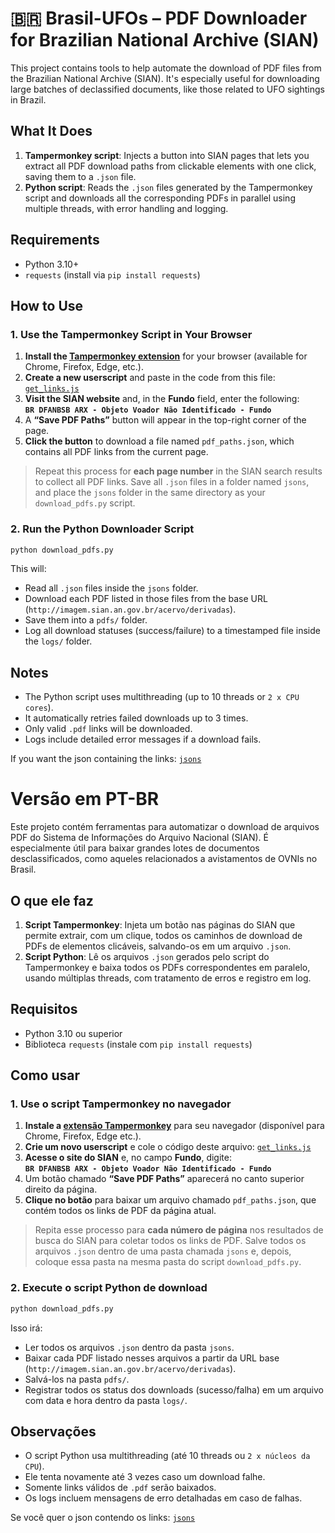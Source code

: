 # 🇧🇷 Brasil-UFOs – PDF Downloader for Brazilian National Archive (SIAN)

This project contains tools to help automate the download of PDF files from the Brazilian National Archive (SIAN). It's especially useful for downloading large batches of declassified documents, like those related to UFO sightings in Brazil.

## What It Does

1. **Tampermonkey script**: Injects a button into SIAN pages that lets you extract all PDF download paths from clickable elements with one click, saving them to a `.json` file.
2. **Python script**: Reads the `.json` files generated by the Tampermonkey script and downloads all the corresponding PDFs in parallel using multiple threads, with error handling and logging.

## Requirements

- Python 3.10+
- `requests` (install via `pip install requests`)

## How to Use

### 1. Use the Tampermonkey Script in Your Browser

1. **Install the [Tampermonkey extension](https://www.tampermonkey.net/)** for your browser (available for Chrome, Firefox, Edge, etc.).
2. **Create a new userscript** and paste in the code from this file: [`get_links.js`](https://github.com/ils94/Brasil-UFOs/blob/main/get_links.js)
3. **Visit the SIAN website** and, in the **Fundo** field, enter the following:  
   **`BR DFANBSB ARX - Objeto Voador Não Identificado - Fundo`**
4. A **“Save PDF Paths”** button will appear in the top-right corner of the page.
5. **Click the button** to download a file named `pdf_paths.json`, which contains all PDF links from the current page.

> Repeat this process for **each page number** in the SIAN search results to collect all PDF links. Save all `.json` files in a folder named `jsons`, and place the `jsons` folder in the same directory as your `download_pdfs.py` script.

### 2. Run the Python Downloader Script

```bash
python download_pdfs.py
```

This will:

- Read all `.json` files inside the `jsons` folder.
- Download each PDF listed in those files from the base URL (`http://imagem.sian.an.gov.br/acervo/derivadas`).
- Save them into a `pdfs/` folder.
- Log all download statuses (success/failure) to a timestamped file inside the `logs/` folder.

## Notes

- The Python script uses multithreading (up to 10 threads or `2 x CPU cores`).
- It automatically retries failed downloads up to 3 times.
- Only valid `.pdf` links will be downloaded.
- Logs include detailed error messages if a download fails.

If you want the json containing the links: [`jsons`](https://github.com/ils94/Brasil-UFOs/raw/refs/heads/main/jsons.zip)

# Versão em PT-BR

Este projeto contém ferramentas para automatizar o download de arquivos PDF do Sistema de Informações do Arquivo Nacional (SIAN). É especialmente útil para baixar grandes lotes de documentos desclassificados, como aqueles relacionados a avistamentos de OVNIs no Brasil.

## O que ele faz

1. **Script Tampermonkey**: Injeta um botão nas páginas do SIAN que permite extrair, com um clique, todos os caminhos de download de PDFs de elementos clicáveis, salvando-os em um arquivo `.json`.
2. **Script Python**: Lê os arquivos `.json` gerados pelo script do Tampermonkey e baixa todos os PDFs correspondentes em paralelo, usando múltiplas threads, com tratamento de erros e registro em log.

## Requisitos

- Python 3.10 ou superior
- Biblioteca `requests` (instale com `pip install requests`)

## Como usar

### 1. Use o script Tampermonkey no navegador

1. **Instale a [extensão Tampermonkey](https://www.tampermonkey.net/)** para seu navegador (disponível para Chrome, Firefox, Edge etc.).
2. **Crie um novo userscript** e cole o código deste arquivo: [`get_links.js`](https://github.com/ils94/Brasil-UFOs/blob/main/get_links.js)
3. **Acesse o site do SIAN** e, no campo **Fundo**, digite:  
   **`BR DFANBSB ARX - Objeto Voador Não Identificado - Fundo`**
4. Um botão chamado **“Save PDF Paths”** aparecerá no canto superior direito da página.
5. **Clique no botão** para baixar um arquivo chamado `pdf_paths.json`, que contém todos os links de PDF da página atual.

> Repita esse processo para **cada número de página** nos resultados de busca do SIAN para coletar todos os links de PDF. Salve todos os arquivos `.json` dentro de uma pasta chamada `jsons` e, depois, coloque essa pasta na mesma pasta do script `download_pdfs.py`.

### 2. Execute o script Python de download

```bash
python download_pdfs.py
```

Isso irá:

- Ler todos os arquivos `.json` dentro da pasta `jsons`.
- Baixar cada PDF listado nesses arquivos a partir da URL base (`http://imagem.sian.an.gov.br/acervo/derivadas`).
- Salvá-los na pasta `pdfs/`.
- Registrar todos os status dos downloads (sucesso/falha) em um arquivo com data e hora dentro da pasta `logs/`.

## Observações

- O script Python usa multithreading (até 10 threads ou `2 x núcleos da CPU`).
- Ele tenta novamente até 3 vezes caso um download falhe.
- Somente links válidos de `.pdf` serão baixados.
- Os logs incluem mensagens de erro detalhadas em caso de falhas.

Se você quer o json contendo os links: [`jsons`](https://github.com/ils94/Brasil-UFOs/raw/refs/heads/main/jsons.zip)
